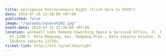 ```yaml
---
title: wellspaces Entrepreneurs Night (Click here to RSVP!)
date: 2019-07-26 13:50:00 +07:00
published: false
image: "/uploads/square%202.jpg"
event-date: 2019-07-31 17:30:00 +07:00
location: workwell Labs Kemang Coworking Space & Serviced Office, Jl. Bangka XII No.4,
  RT.2/RW.7, Pela Mampang, Kec. Mampang Prpt., Kota Jakarta Selatan, Daerah Khusus
  Ibukota Jakarta 12720v
ticket-link: http://bit.ly/wellbiznight
---
```


